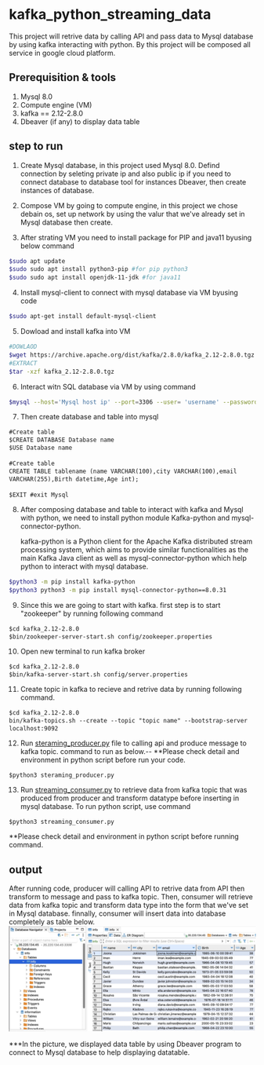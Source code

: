 # kafka_python_streaming_data
This project will retrive data by calling API and pass data to Mysql database by using kafka interacting with python.
By this project will be composed all service in google cloud platform.

## Prerequisition & tools
1. Mysql 8.0
2. Compute engine (VM)
3. kafka == 2.12-2.8.0
4. Dbeaver (if any) to display data table

## step to run

1. Create Mysql database, in this project used Mysql 8.0. Defind connection by seleting private ip and also public ip if you need to connect database to database tool for instances Dbeaver, then create instances of database.

2. Compose VM by going to compute engine, in this project we chose debain os, set up network by using the valur that we've already set in Mysql database then create.

3. After strating VM you need to install package for PIP and java11 byusing below command
```bash
$sudo apt update
$sudo sudo apt install python3-pip #for pip python3
$sudo sudo apt install openjdk-11-jdk #for java11
```
4. Install mysql-client to connect with mysql database via VM byusing code
```bash
$sudo apt-get install default-mysql-client
```
5. Dowload and install kafka into VM
```bash
#DOWLAOD
$wget https://archive.apache.org/dist/kafka/2.8.0/kafka_2.12-2.8.0.tgz
#EXTRACT
$tar -xzf kafka_2.12-2.8.0.tgz
```
6. Interact witn SQL database via VM by using command 
```bash
$mysql --host='Mysql host ip' --port=3306 --user= 'username' --password= 'databasepassword'
```
7. Then create database and table into mysql 
```Mysql
#Create table
$CREATE DATABASE Database name 
$USE Database name

#Create table
CREATE TABLE tablename (name VARCHAR(100),city VARCHAR(100),email VARCHAR(255),Birth datetime,Age int);

$EXIT #exit Mysql
```

8. After composing database and table to interact with kafka and Mysql with python, we need to install python module Kafka-python and mysql-connector-python.

   kafka-python is a Python client for the Apache Kafka distributed stream processing system, which aims to provide similar functionalities as the main Kafka Java client as well as mysql-connector-python which help python to interact with mysql database.
``` bash
$python3 -m pip install kafka-python
$python3 python3 -m pip install mysql-connector-python==8.0.31
```
9. Since this we are going to start with kafka. first step is to start "zookeeper" by running following command
```shell
$cd kafka_2.12-2.8.0
$bin/zookeeper-server-start.sh config/zookeeper.properties
```

10. Open new terminal to run kafka broker
```shell
$cd kafka_2.12-2.8.0
$bin/kafka-server-start.sh config/server.properties
```
11. Create topic in kafka to recieve and retrive data by running following command.
```shell
$cd kafka_2.12-2.8.0
bin/kafka-topics.sh --create --topic "topic name" --bootstrap-server localhost:9092
```
12. Run [steraming_producer.py](https://github.com/khokiat/kafka_streaming_data/blob/main/Streaming_producer.py) file to calling api and produce message to kafka topic. command to run as below.--
**Please check detail and environment in python script before run your code.
```shell
$python3 steraming_producer.py
```

13. Run [streaming_consumer.py](https://github.com/khokiat/kafka_streaming_data/blob/main/streaming_consumer.py) to retrieve data from kafka topic that was produced from producer and transform datatype before inserting in mysql database. To run python script, use command
```shell
$python3 streaming_consumer.py
```
**Please check detail and environment in python script before running command.

## output
After running code, producer will calling API to retrive data from API then transform to message and pass to kafka topic. Then, consumer will retrieve data from kafka topic and transform data type into the form that we've set in Mysql database. finnally, consumer will insert data into database completely as table below. 
![image](https://github.com/khokiat/kafka_streaming_data/blob/main/Image/Image%2019-7-2566%20BE%20at%2014.21.jpg)

***In the picture, we displayed data table by using Dbeaver program to connect to Mysql database to help displaying datatable.